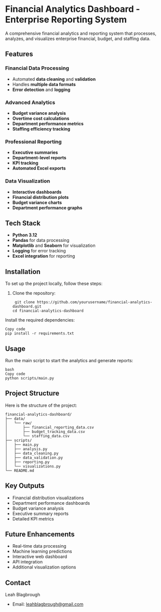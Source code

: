 # Financial Analytics Dashboard - Enterprise Reporting System

A comprehensive financial analytics and reporting system that processes, analyzes, and visualizes enterprise financial, budget, and staffing data.

## Features

### Financial Data Processing
- Automated **data cleaning** and **validation**
- Handles **multiple data formats**
- **Error detection** and **logging**

### Advanced Analytics
- **Budget variance analysis**
- **Overtime cost calculations**
- **Department performance metrics**
- **Staffing efficiency tracking**

### Professional Reporting
- **Executive summaries**
- **Department-level reports**
- **KPI tracking**
- **Automated Excel exports**

### Data Visualization
- **Interactive dashboards**
- **Financial distribution plots**
- **Budget variance charts**
- **Department performance graphs**

## Tech Stack
- **Python 3.12**
- **Pandas** for data processing
- **Matplotlib** and **Seaborn** for visualization
- **Logging** for error tracking
- **Excel integration** for reporting

## Installation

To set up the project locally, follow these steps:

1. Clone the repository:

   
        git clone https://github.com/yourusername/financial-analytics-dashboard.git
       cd financial-analytics-dashboard
   
Install the required dependencies:

  
    Copy code
    pip install -r requirements.txt
  
## Usage

Run the main script to start the analytics and generate reports:

    bash
    Copy code
    python scripts/main.py
    
## Project Structure

Here is the structure of the project:


    financial-analytics-dashboard/
    ├── data/
    │   └── raw/
    │       ├── financial_reporting_data.csv
    │       ├── budget_tracking_data.csv
    │       └── staffing_data.csv
    ├── scripts/
    │   ├── main.py
    │   ├── analysis.py
    │   ├── data_cleaning.py
    │   ├── data_validation.py
    │   ├── reporting.py
    │   └── visualizations.py
    └── README.md
    
## Key Outputs

- Financial distribution visualizations
- Department performance dashboards
- Budget variance analysis
- Executive summary reports
- Detailed KPI metrics
  
## Future Enhancements

- Real-time data processing
- Machine learning predictions
- Interactive web dashboard
- API integration
- Additional visualization options

## Contact
Leah Blagbrough
- Email: leahblagbrough@gmail.com
